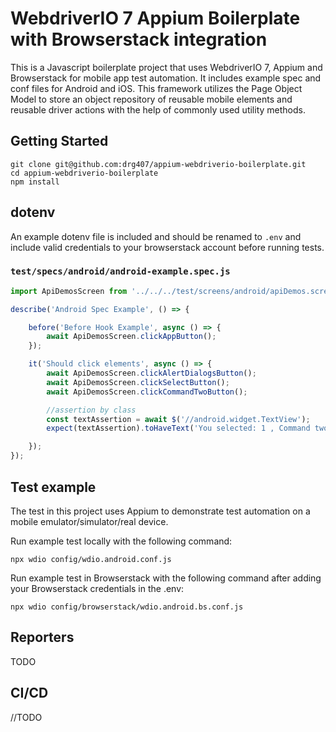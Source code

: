 # WebdriverIO 7 Appium Boilerplate with Browserstack integration

This is a Javascript boilerplate project that uses WebdriverIO 7, Appium and Browserstack for mobile app test automation. It includes example spec and conf files for Android and iOS. This framework utilizes the Page Object Model to store an object repository of reusable mobile elements and reusable driver actions with the help of commonly used utility methods.

## Getting Started

```code
git clone git@github.com:drg407/appium-webdriverio-boilerplate.git
cd appium-webdriverio-boilerplate
npm install
```

## dotenv

An example dotenv file is included and should be renamed to `.env` and include valid credentials to your browserstack account before running tests.

### `test/specs/android/android-example.spec.js`

```javascript
import ApiDemosScreen from '../../../test/screens/android/apiDemos.screens.js';

describe('Android Spec Example', () => {

    before('Before Hook Example', async () => {
        await ApiDemosScreen.clickAppButton();
    });

    it('Should click elements', async () => {
        await ApiDemosScreen.clickAlertDialogsButton();
        await ApiDemosScreen.clickSelectButton();
        await ApiDemosScreen.clickCommandTwoButton();

        //assertion by class
        const textAssertion = await $('//android.widget.TextView');
        expect(textAssertion).toHaveText('You selected: 1 , Command two');

    });
});
```

## Test example

The test in this project uses Appium to demonstrate test automation on a mobile emulator/simulator/real device.

Run example test locally with the following command:

```code
npx wdio config/wdio.android.conf.js
```

Run example test in Browserstack with the following command after adding your Browserstack credentials in the .env:

```code
npx wdio config/browserstack/wdio.android.bs.conf.js
```

## Reporters

TODO

## CI/CD

//TODO
